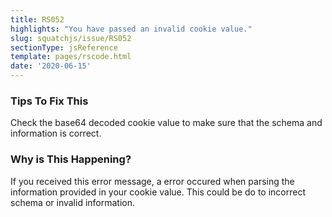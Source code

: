 ```yaml
---
title: RS052
highlights: "You have passed an invalid cookie value."
slug: squatchjs/issue/RS052
sectionType: jsReference
template: pages/rscode.html
date: '2020-06-15'
---
```


### Tips To Fix This

Check the base64 decoded cookie value to make sure that the schema and information is correct.

### Why is This Happening?

If you received this error message, a error occured when parsing the information provided in your cookie value. This could be do to incorrect schema or invalid information. 

